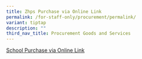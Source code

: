 ```yaml
---
title: Zhps Purchase via Online Link
permalink: /for-staff-only/procurement/permalink/
variant: tiptap
description: ""
third_nav_title: Procurement Goods and Services
---
```

<p><a href="https://go.gov.sg/zhps-request-for-online-purchase" rel="noopener noreferrer nofollow" target="_blank">School Purchase via Online Link</a>
</p>